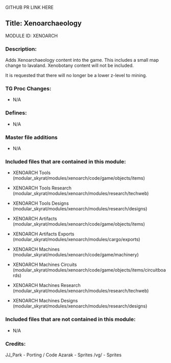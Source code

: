 GITHUB PR LINK HERE

## Title: Xenoarchaeology

MODULE ID: XENOARCH

### Description:

Adds Xenoarchaeology content into the game. This includes a small map change to lavaland.
Xenobotany content will not be included.

It is requested that there will no longer be a lower z-level to mining.

### TG Proc Changes:

- N/A

### Defines:

- N/A

### Master file additions

- N/A

### Included files that are contained in this module:

- XENOARCH Tools				(modular_skyrat/modules/xenoarch/code/game/objects/items)
- XENOARCH Tools Research		(modular_skyrat/modules/xenoarch/modules/research/techweb)
- XENOARCH Tools Designs		(modular_skyrat/modules/xenoarch/modules/research/designs)

- XENOARCH Artifacts			(modular_skyrat/modules/xenoarch/code/game/objects/items)
- XENOARCH Artifacts Exports	(modular_skyrat/modules/xenoarch/modules/cargo/exports)

- XENOARCH Machines				(modular_skyrat/modules/xenoarch/code/game/machinery)
- XENOARCH Machines Circuits	(modular_skyrat/modules/xenoarch/code/game/objects/items/circuitboards)
- XENOARCH Machines Research	(modular_skyrat/modules/xenoarch/modules/research/techweb)
- XENOARCH Machines Designs		(modular_skyrat/modules/xenoarch/modules/research/designs)

### Included files that are not contained in this module:

- N/A

### Credits:

JJ_Park - Porting / Code
Azarak - Sprites
/vg/ - Sprites

